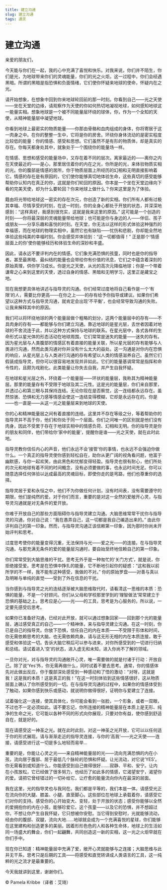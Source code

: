 ```yaml
--- 
title: 建立沟通 
slug: 建立沟通 
tags: 通灵 
--- 
```

# 建立沟通

亲爱的朋友们，

今天能与你们在一起，我的心中充满了喜悦和快乐。对我来说，你们并不陌生，你们是光，为地球带来你们的灵魂能量，你们的光之火炬。这一过程中，你们会经遇黑暗。所谓的黑暗是指恐惧和负面情绪，它们使你怀疑来地球的使命，怀疑内在之光。

请开始想象，在想象中回到你来地球轮回前的那一时刻。你看到自己——光之天使——坐在天堂的边缘，请观察作为天使的你如何热切地凝视地球，如何感知地球这一能量实相。想象地球是一个被不同能量层环绕的球体，你，作为一个全知的天使，从精神能量层中凝望地球。

你看到地球上最密实的物质能量——你那由骨骼和血肉组成的身体，你将寄居于这一肉身之中。在你的整整一生中，它将是你的房舍。环绕你身体流动的是密实程度比较低的能量：你的情感、感受和思想。它们虽然不是有形的物质体，却是真实的存在。你每天都身处其中，就象处于一个围绕你的能量场一样。

在情感、思想和感受的能量场中，又存在着不同的层次。离家最近的——离你之内在天使最近的——是心，那里居住着你的内在之光，你所是的光，来体验物质实相的光。你的腹部是情感的居所，你于物质层面上所经历的幻相和无明直接影响着它。情感的存在是有原因的，它们使你能够真切地体验生命，这些真切的感受能够帮助你认知内在真正的你，这就是你们轮回的原因。你本是一个坐在天堂边缘向下看的完美天使，却为什么要轮回？你来地球上做什么？你来这里是为了体验。 

籍由将光带给地球这一密实的存在次元，你创造了新的实相。你们所有人都有过极其幸福、尽情享受的时刻，在这一时刻，你的全身心都处于开放的状态，并深深地感到：“这样真好，我感到很充实，这就是我来这里的原因。” 这可能是一个创造的时刻——你将最深层的灵魂能量带给地球；也可能是你与身边的人——伴侣、孩子或朋友——分享乐趣和喜悦的时刻。在天堂，你无法以这样的形式体验这种强烈的幸福感，而在地球的物理实相中，虽然它也有缺陷——忧伤和悲剧，你却能全然地体验这些纯美的幸福时刻。你会感受并体验到：“这一切都值得！” 正是那个‘情感层面上的你’使你能够经历和体验生命的深妙和丰盛。

因此，请永远不要评判内在的情感。它们象充满恐惧的孩童，同时也是你的指导者。甚至最黑暗、最纠结的能量也会带给你有价值的讯息，它们之中蕴含着深刻的原始真理，供你学习成长。你是光之天使，从光的高次元降临地球；你是一个带着谦卑之心来到这里的天使，透过自身的情感、黑暗和无明学习，这里正是藏宝之地。

现在我想更具体地讲述与指导灵的沟通。你们经常过度地将自己看作是一个‘有限’的人，需要比你更高——在你之上——的存有给予你指导或建议。如果你们希望以这种方式与指导灵沟通，就肯定会出现‘不平衡’，也会经常导致沟通的失败。让我来解释其中的原因。

我们可以将环绕地球的两个能量层做个粗略的划分，这两个能量层中的存有——不具肉身的存有——都能够与你们建立沟通。靠近地球的是星光层，去世者因着对地球的不舍流连于此，并以这种方式保持与地球的联系。在星光层中，各式各样的生命形式以星光体的形态活动在地球周围，它们常常是迷失的能量——迷失的存有。因为星光层与人类腹部的情感区有着直接的能量关联，所以星光层的存有能够与人类进行沟通，然而此类沟通对你并没有什么太大的益处。这一沟通是对你内在恐惧的响应，从星光层上与人类进行沟通的存有希望以人类的情感滋养自己。虽然它们假装成指导灵，但你可以很容易地发现并非如此。它们的能量基调常常是指挥和命令性的，且颇为戏剧化。此类能量让你失去自我，并产生自我怀疑。

在地球和星光层之外，环绕着一个能量层——环状的能量层，我称其为精神能量层。那里的能量存有不受限于地球及其二元性。这是光的能量层，你们来自那里，并透过心和第三眼与其保持连结。无论你现在是否察觉，这一连结都永远存在。虽然惊骇、恐惧和无力感等情感会使这一连结变得模糊，它却是永远存在的。你是——也一直是——从这一光之能量层来到地球的天使。

你的心和精神能量层之间有着直接的连结。这里并不存在等级之分，等着帮助你的指导灵并不高于你，他们和你处于同一个层面。你们之间唯一的区别就是他们没有肉身，因此不受累于存在于地球实相中的情感负荷、幻相和无明。你的指导灵是你的朋友和同伴，他们带给你‘家中的能量’，提醒你是谁——光之天使，就在此时此地。

指导灵教你信任内心的声音，他们永远不会‘接管’你的事情，也永远不会强迫你做什么。一个真正的指导灵使你感到轻松自在，助你从更广阔的视角看问题，他富于幽默感，与你一起欢笑，由此黑色和忧郁变得轻盈。指导灵也很有耐心，他们所处的次元和地球有着不同的时间概念，没有必须要做的事，也永远时间充足。你可以随意选择任何体验以达成最高的灵魂目标，即使你走的是弯路，他们也尊重你的选择。

指导灵居于爱和永恒之中，他们不为你做任何计划，没有时间表，没有需要遵守的期限，他们是纯然的爱。对于你们而言，重要的是对这一全然的爱敞开心灵，与指导灵沟通就是对无条件的爱开放。

你难于开放自己的那些方面阻碍你与指导灵建立沟通。大脑思维常常干扰你与指导灵的沟通，你对自己说：“我在愚弄自己，这一切都是我自己编造出来的。” 由此你评判自己的第一印象。然而，与指导灵沟通正该信赖第一印象，因为那时你尚未开始评判和思考。

过度思考使你的能量变得沉重，无法保持与光——爱之光——的连接。在与指导灵沟通，与那充满无条件的爱的能量层沟通时，要自始至终地信赖自己的第一印象。

你们常常受到大脑思维的干扰。思考无外乎是一种匆忙的‘关门方式’，就是说，你拒绝接受爱。思考是在恐惧中挣扎的能量，它不断地引起你的疑惑：“这和我以前所学的不一样，我不能有这种感受，我做的不对。” 你的原始罗盘——对善与真以及明晰与单纯的直觉——受到了外在信息的干扰。

当你感到与指导灵之光的连结逐渐被大脑思维取代时，请看清这一思维的本质：恐惧的能量，不是一个好顾问。你们从父母和学校那里学到的‘理智做法’常常建立于恐惧的基础之上。思考应是心——光——的工具，思考是为心服务的，所以说，一定要先感受后思考。

如果你已准备好沟通，已经对此开放，就可以通过想象回家——回到那个光的能量层，通过感受真正的自己——一个精神体，来与指导灵建立沟通。在这一时刻，你已是自己的指导灵。你放下恐惧，信任自己的内在本质——不受限于形体和时间，你无需依赖思考的大脑，也无需依赖肉身。请与这无形无相的内在本质连接，敢于感受和体验这一切。告诉大脑它稍后可以参与进来，对你所感受到的一切进行归纳和总结。请试着进入‘空’的状态，进入虚无和未知，进入你尚不了解的领域。

一旦你对光，对与指导灵的沟通敞开心灵，唯一需要做的就是付诸于行动：开放自己。除了说‘Yes’外，你无需再做什么，同时试着不要去思考。通常，你的情感体先对此做出反应，你于腹部深处感受到一种感动和了悟的激动：“对呀，这就是我！这是我的本质！这是真正的我！”在这一时刻体验到这些情感很好，这从物质层面上确认了你所感受到的一切。在与指导灵沟通的过程中，如果你的情感体受到了触动，如果你感到快乐或感动，就说明你做得很好，证明你与爱建立了连接。

试着强化这一连接，使其具体化，你可能会看到一张脸，一个形象，或者一双眼，不过也不一定必须如此。请不要忘记，你所连接的精神能量层在本质上是无形、纯净的生命之光，它可能以各种不同的形式向你展现，只要对你有益，使你感到舒适自在，就是好的。

现在请感受这一神圣之光。就在此时此刻，对这一神圣之光开放，它可以以任何适于你的形式展现。请与渐渐走近的指导灵连接，与你的‘高我’——光之天使——连接，请感受进行这一切是多么地轻而易举…

重要的是，你能让心灵之光——来自精神能量层的光——流向充满恐惧的内在小孩，流向居于腹部、居于最低几个脉轮的恐惧和怀疑。让光流动，对它说‘YES’。你无需看到或知道什么，你能感受到自己做得很好…….寂静、平和、安宁。让内在小孩放松，它已经做了很多努力，也经历了如此多的情感，它渴望安宁，渴望你的爱。请把它曾经错过的一切补给它，让疗愈的能量流向你内在最深的层面。

我在这里，光的指导灵也与我同在。我们都是平等的，我们本是一体。请感受光正在流向你的大腿、膝盖、小腿，直至脚心。这些部位在地球上承载着你，请感受它们对你的支持。感受你的心开始变大、变轻，处于开放的状态；感受你能够以全然的爱拥抱你的内在小孩，能够珍爱它。这个孩童——以及它的恐惧，并不想超过你，不想让你产生自我怀疑，它只想被你安慰。当它得到安慰时，光就能够流动，经由你的腹部、双腿，流向大地……地球就会成为一个充满喜悦的星球，你们能够在这里建构和创造更多的美丽。因着形形色色的人和各种生命体，地球上的生活如同一场盛大的舞会，你们一起翩舞，共同创造这一新的实相，这一光之火炬早就在你们手中。

现在你已知道：精神能量层中充满了爱，敞开心灵就能够与之连接；大脑思维与此并无干系，思考只是后期的工具——将感受和直觉转译成人类语言的工具，这一纯粹的光之流才是最重要的。

今天我就讲到这里，谢谢你们。

© Pamela Kribbe（译者：艾琦）